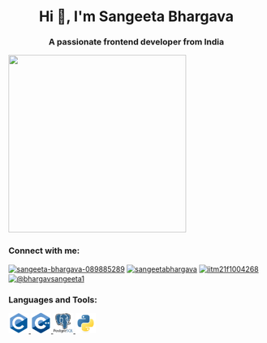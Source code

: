 <h1 align="center">Hi 👋, I'm Sangeeta Bhargava</h1>
<h3 align="center">A passionate frontend developer from India</h3>
<img  src="https://cdn.dribbble.com/users/2131993/screenshots/4948736/thoughtworks-gif_dribbble.gif" width="350" height="350" style="display:inline float:right"></div>
 

<h3 align="left">Connect with me:</h3>
<p align="left">
<a href="https://linkedin.com/in/sangeeta-bhargava-089885289" target="blank"><img align="center" src="https://raw.githubusercontent.com/rahuldkjain/github-profile-readme-generator/master/src/images/icons/Social/linked-in-alt.svg" alt="sangeeta-bhargava-089885289" height="30" width="40" /></a>
<a href="https://kaggle.com/sangeetabhargava" target="blank"><img align="center" src="https://raw.githubusercontent.com/rahuldkjain/github-profile-readme-generator/master/src/images/icons/Social/kaggle.svg" alt="sangeetabhargava" height="30" width="40" /></a>
<a href="https://www.codechef.com/users/iitm21f1004268" target="blank"><img align="center" src="https://cdn.jsdelivr.net/npm/simple-icons@3.1.0/icons/codechef.svg" alt="iitm21f1004268" height="30" width="40" /></a>
<a href="https://www.hackerrank.com/@bhargavsangeeta1" target="blank"><img align="center" src="https://raw.githubusercontent.com/rahuldkjain/github-profile-readme-generator/master/src/images/icons/Social/hackerrank.svg" alt="@bhargavsangeeta1" height="30" width="40" /></a>
</p>

<h3 align="left">Languages and Tools:</h3>
<p align="left"> <a href="https://www.cprogramming.com/" target="_blank" rel="noreferrer"> <img src="https://raw.githubusercontent.com/devicons/devicon/master/icons/c/c-original.svg" alt="c" width="40" height="40"/> </a> <a href="https://www.w3schools.com/cpp/" target="_blank" rel="noreferrer"> <img src="https://raw.githubusercontent.com/devicons/devicon/master/icons/cplusplus/cplusplus-original.svg" alt="cplusplus" width="40" height="40"/> </a> <a href="https://www.postgresql.org" target="_blank" rel="noreferrer"> <img src="https://raw.githubusercontent.com/devicons/devicon/master/icons/postgresql/postgresql-original-wordmark.svg" alt="postgresql" width="40" height="40"/> </a> <a href="https://www.python.org" target="_blank" rel="noreferrer"> <img src="https://raw.githubusercontent.com/devicons/devicon/master/icons/python/python-original.svg" alt="python" width="40" height="40"/> </a> </p>
